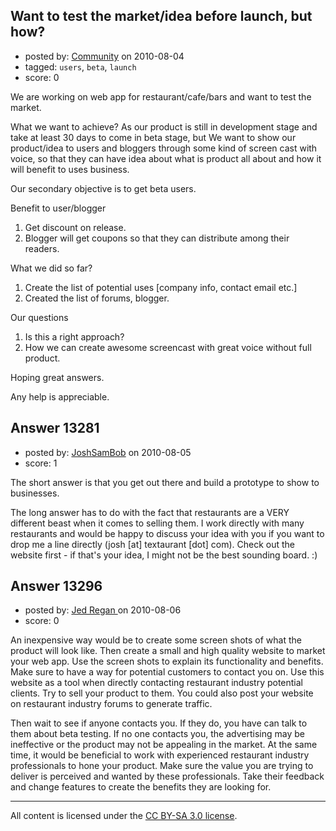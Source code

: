 ## Want to test the market/idea before launch, but how?

- posted by: [Community](https://stackexchange.com/users/-1/-1-community) on 2010-08-04
- tagged: `users`, `beta`, `launch`
- score: 0

We are working on web app for restaurant/cafe/bars and want to test the market.

What we want to achieve?
As our product is still in development stage and take at least 30 days to come in beta stage, but
We want to show our product/idea to users and bloggers through some kind of screen cast with voice, so that they can have idea about what is product all about and how it will benefit to uses business.

Our secondary objective is to get beta users.

Benefit to user/blogger
1. Get discount on release.
2. Blogger will get coupons so that they can distribute among their readers.

What we did so far?
1. Create the list of potential uses [company info, contact email etc.]
2. Created the list of forums, blogger.

Our questions
1. Is this a right approach?
2. How we can create awesome screencast with great voice without full product.

Hoping great answers.

Any help is appreciable.


## Answer 13281

- posted by: [JoshSamBob](https://stackexchange.com/users/-1/940-joshsambob) on 2010-08-05
- score: 1

The short answer is that you get out there and build a prototype to show to businesses.

The long answer has to do with the fact that restaurants are a VERY different beast when it comes to selling them. I work directly with many restaurants and would be happy to discuss your idea with you if you want to drop me a line directly (josh [at] textaurant [dot] com). Check out the website first - if that's your idea, I might not be the best sounding board. :)


## Answer 13296

- posted by: [Jed Regan ](https://stackexchange.com/users/-1/1940-jed-regan) on 2010-08-06
- score: 0

An inexpensive way would be to create some screen shots of what the product will look like.  Then create a small and high quality website to market your web app.  Use the screen shots to explain its functionality and benefits.  Make sure to have a way for potential customers to contact you on.  Use this website as a tool when directly contacting restaurant industry potential clients.  Try to sell your product to them.  You could also post your website on restaurant industry forums to generate traffic.  

Then wait to see if anyone contacts you.  If they do, you have can talk to them about beta testing.  If no one contacts you, the advertising may be ineffective or the product may not be appealing in the market.  At the same time, it would be beneficial to work with experienced restaurant industry professionals to hone your product.  Make sure the value you are trying to deliver is perceived and wanted by these professionals.  Take their feedback and change features to create the benefits they are looking for.  




---

All content is licensed under the [CC BY-SA 3.0 license](https://creativecommons.org/licenses/by-sa/3.0/).
